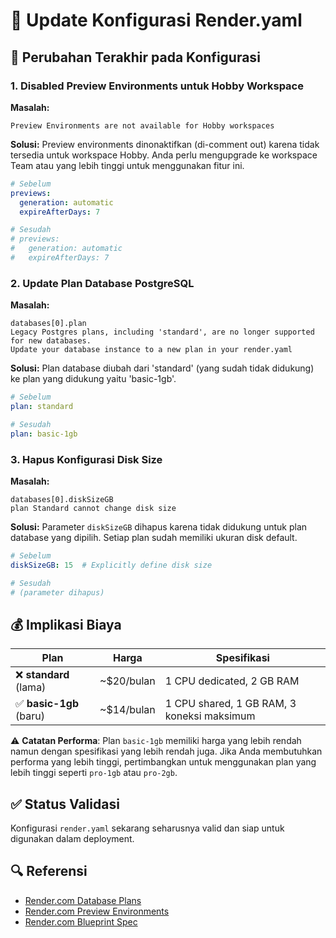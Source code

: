 # 📄 Update Konfigurasi Render.yaml

## 🔧 Perubahan Terakhir pada Konfigurasi

### 1. Disabled Preview Environments untuk Hobby Workspace
**Masalah:**
```
Preview Environments are not available for Hobby workspaces
```

**Solusi:**
Preview environments dinonaktifkan (di-comment out) karena tidak tersedia untuk workspace Hobby. Anda perlu mengupgrade ke workspace Team atau yang lebih tinggi untuk menggunakan fitur ini.

```yaml
# Sebelum
previews:
  generation: automatic
  expireAfterDays: 7

# Sesudah
# previews:
#   generation: automatic
#   expireAfterDays: 7
```

### 2. Update Plan Database PostgreSQL
**Masalah:**
```
databases[0].plan
Legacy Postgres plans, including 'standard', are no longer supported for new databases. 
Update your database instance to a new plan in your render.yaml
```

**Solusi:**
Plan database diubah dari 'standard' (yang sudah tidak didukung) ke plan yang didukung yaitu 'basic-1gb'.

```yaml
# Sebelum
plan: standard

# Sesudah
plan: basic-1gb
```

### 3. Hapus Konfigurasi Disk Size
**Masalah:**
```
databases[0].diskSizeGB
plan Standard cannot change disk size
```

**Solusi:**
Parameter `diskSizeGB` dihapus karena tidak didukung untuk plan database yang dipilih. Setiap plan sudah memiliki ukuran disk default.

```yaml
# Sebelum
diskSizeGB: 15  # Explicitly define disk size

# Sesudah
# (parameter dihapus)
```

## 💰 Implikasi Biaya

| Plan | Harga | Spesifikasi |
|------|-------|-------------|
| ❌ **standard** (lama) | ~$20/bulan | 1 CPU dedicated, 2 GB RAM |
| ✅ **basic-1gb** (baru) | ~$14/bulan | 1 CPU shared, 1 GB RAM, 3 koneksi maksimum |

⚠️ **Catatan Performa**: Plan `basic-1gb` memiliki harga yang lebih rendah namun dengan spesifikasi yang lebih rendah juga. Jika Anda membutuhkan performa yang lebih tinggi, pertimbangkan untuk menggunakan plan yang lebih tinggi seperti `pro-1gb` atau `pro-2gb`.

## ✅ Status Validasi

Konfigurasi `render.yaml` sekarang seharusnya valid dan siap untuk digunakan dalam deployment.

## 🔍 Referensi

- [Render.com Database Plans](https://render.com/docs/databases#plans)
- [Render.com Preview Environments](https://render.com/docs/preview-environments)
- [Render.com Blueprint Spec](https://render.com/docs/blueprint-spec)
